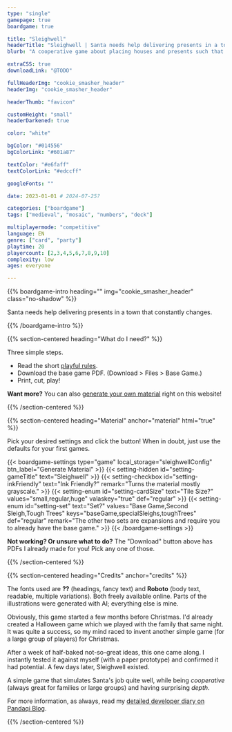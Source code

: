 ```yaml
---
type: "single"
gamepage: true
boardgame: true

title: "Sleighwell"
headerTitle: "Sleighwell | Santa needs help delivering presents in a town that constantly changes."
blurb: "A cooperative game about placing houses and presents such that the sleigh can fulfill all wishes, with a dash of reindeer road and pine tree obstacles."

extraCSS: true
downloadLink: "@TODO"

fullHeaderImg: "cookie_smasher_header"
headerImg: "cookie_smasher_header"

headerThumb: "favicon"

customHeight: "small"
headerDarkened: true

color: "white"

bgColor: "#014556"
bgColorLink: "#601a87"

textColor: "#e6faff"
textColorLink: "#edccff"

googleFonts: ""

date: 2023-01-01 # 2024-07-25?

categories: ["boardgame"]
tags: ["medieval", "mosaic", "numbers", "deck"]

multiplayermode: "competitive"
language: EN
genre: ["card", "party"]
playtime: 20
playercount: [2,3,4,5,6,7,8,9,10]
complexity: low
ages: everyone

---
```



{{% boardgame-intro heading="" img="cookie_smasher_header" class="no-shadow" %}}

Santa needs help delivering presents in a town that constantly changes.

{{% /boardgame-intro %}}

{{% section-centered heading="What do I need?" %}}

Three simple steps.
* Read the short [playful rules](rules).
* Download the base game PDF. (Download > Files > Base Game.)
* Print, cut, play!

**Want more?** You can also [generate your own material](#material) right on this website!

{{% /section-centered %}}

{{% section-centered heading="Material" anchor="material" html="true" %}}

<p>Pick your desired settings and click the button! When in doubt, just use the defaults for your first games.</p>

{{< boardgame-settings type="game" local_storage="sleighwellConfig" btn_label="Generate Material" >}}
	{{< setting-hidden id="setting-gameTitle" text="Sleighwell" >}}
  {{< setting-checkbox id="setting-inkFriendly" text="Ink Friendly?" remark="Turns the material mostly grayscale." >}}
  {{< setting-enum id="setting-cardSize" text="Tile Size?" values="small,regular,huge" valaskey="true" def="regular" >}}
  {{< setting-enum id="setting-set" text="Set?" values="Base Game,Second Sleigh,Tough Trees" keys="baseGame,specialSleighs,toughTrees" def="regular" remark="The other two sets are expansions and require you to already have the base game." >}}
{{< /boardgame-settings >}}

<p class="settings-remark"><strong>Not working? Or unsure what to do?</strong> The "Download" button above has PDFs I already made for you! Pick any one of those.</p>

{{% /section-centered %}}

{{% section-centered heading="Credits" anchor="credits" %}}

The fonts used are **??** (headings, fancy text) and **Roboto** (body text, readable, multiple variations). Both freely available online. Parts of the illustrations were generated with AI; everything else is mine.

Obviously, this game started a few months before Christmas. I'd already created a Halloween game which we played with the family that same night. It was quite a success, so my mind raced to invent another simple game (for a large group of players) for Christmas.

After a week of half-baked not-so-great ideas, this one came along. I instantly tested it against myself (with a paper prototype) and confirmed it had potential. A few days later, Sleighwell existed.

A simple game that simulates Santa's job quite well, while being _cooperative_ (always great for families or large groups) and having surprising _depth_.

For more information, as always, read my [detailed developer diary on Pandaqi Blog](https://pandaqi.com/blog/boardgames/sleighwell).

{{% /section-centered %}}